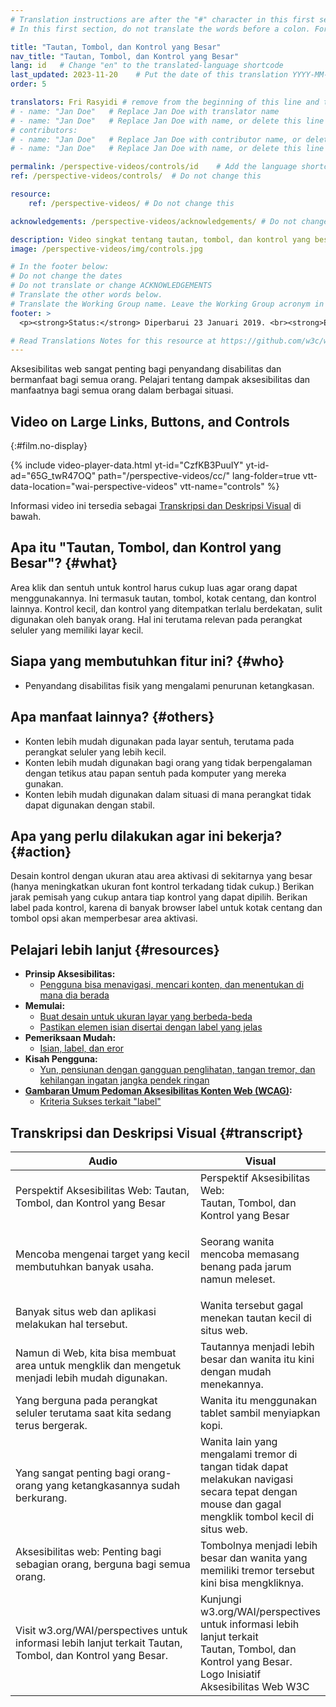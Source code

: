 ```yaml
---
# Translation instructions are after the "#" character in this first section. They are comments that do not show up in the web page. You do not need to translate the instructions after "#".
# In this first section, do not translate the words before a colon. For example, do not translate "title:". Do translate the text after "title:"

title: "Tautan, Tombol, dan Kontrol yang Besar"
nav_title: "Tautan, Tombol, dan Kontrol yang Besar"
lang: id   # Change "en" to the translated-language shortcode
last_updated: 2023-11-20    # Put the date of this translation YYYY-MM-DD (with month in the middle)
order: 5

translators: Fri Rasyidi # remove from the beginning of this line and the lines below: "# " (the hash sign and the space)
# - name: "Jan Doe"   # Replace Jan Doe with translator name
# - name: "Jan Doe"   # Replace Jan Doe with name, or delete this line if not multiple translators
# contributors:
# - name: "Jan Doe"   # Replace Jan Doe with contributor name, or delete this line if none
# - name: "Jan Doe"   # Replace Jan Doe with name, or delete this line if not multiple contributors

permalink: /perspective-videos/controls/id    # Add the language shortcode to the end, with no slash at the end. For example /path/to/file/fr
ref: /perspective-videos/controls/  # Do not change this

resource:
    ref: /perspective-videos/ # Do not change this

acknowledgements: /perspective-videos/acknowledgements/ # Do not change this

description: Video singkat tentang tautan, tombol, dan kontrol yang besar untuk aksesibilitas web - apa itu, siapa yang membutuhkannya, dan apa yang perlu dilakukan agar bekerja dengan semestinya.
image: /perspective-videos/img/controls.jpg

# In the footer below:
# Do not change the dates
# Do not translate or change ACKNOWLEDGEMENTS
# Translate the other words below.
# Translate the Working Group name. Leave the Working Group acronym in English.
footer: >
  <p><strong>Status:</strong> Diperbarui 23 Januari 2019. <br><strong>Editor dan pimpinan proyek:</strong> <a href="https://www.w3.org/People/shadi">Shadi Abou-Zahra</a>. Dikembangkan oleh <a href="https://www.w3.org/WAI/EO/">Kelompok Kerja Edukasi dan Pendampingan (EOWG)</a> dengan dukungan dari <a href="https://www.w3.org/WAI/DEV/">proyek WAI-DEV</a>, didanai bersama oleh Komisi Eropa. Diperbarui dengan dukungan dari Ford Foundation. ACKNOWLEDGEMENTS.</p>

# Read Translations Notes for this resource at https://github.com/w3c/wai-perspective-videos#readme
---
```


Aksesibilitas web sangat penting bagi penyandang disabilitas dan bermanfaat bagi semua orang. Pelajari tentang dampak aksesibilitas dan manfaatnya bagi semua orang dalam berbagai situasi.

## Video on Large Links, Buttons, and Controls
{:#film.no-display}

{% include video-player-data.html
    yt-id="CzfKB3PuuIY"
    yt-id-ad="65G_twR47OQ"
    path="/perspective-videos/cc/"
    lang-folder=true
    vtt-data-location="wai-perspective-videos"
    vtt-name="controls"
%}

Informasi video ini tersedia sebagai [Transkripsi dan Deskripsi Visual](#transcript) di bawah.

Apa itu "Tautan, Tombol, dan Kontrol yang Besar"? {#what}
---------------------------------------------

Area klik dan sentuh untuk kontrol harus cukup luas agar orang dapat menggunakannya. Ini termasuk tautan, tombol, kotak centang, dan kontrol lainnya. Kontrol kecil, dan kontrol yang ditempatkan terlalu berdekatan, sulit digunakan oleh banyak orang. Hal ini terutama relevan pada perangkat seluler yang memiliki layar kecil.

Siapa yang membutuhkan fitur ini? {#who}
----------------------------

-   Penyandang disabilitas fisik yang mengalami penurunan ketangkasan.

Apa manfaat lainnya? {#others}
---------------------------------

-   Konten lebih mudah digunakan pada layar sentuh, terutama pada perangkat seluler yang lebih kecil.
-   Konten lebih mudah digunakan bagi orang yang tidak berpengalaman dengan tetikus atau papan sentuh pada komputer yang mereka gunakan.
-   Konten lebih mudah digunakan dalam situasi di mana perangkat tidak dapat digunakan dengan stabil.

Apa yang perlu dilakukan agar ini bekerja? {#action}
--------------------------------------

Desain kontrol dengan ukuran atau area aktivasi di sekitarnya yang besar (hanya meningkatkan ukuran font kontrol terkadang tidak cukup.) Berikan jarak pemisah yang cukup antara tiap kontrol yang dapat dipilih. Berikan label pada kontrol, karena di banyak browser label untuk kotak centang dan tombol opsi akan memperbesar area aktivasi.

Pelajari lebih lanjut {#resources}
----------

-   **Prinsip Aksesibilitas:**
    -   [Pengguna bisa menavigasi, mencari konten, dan menentukan di mana dia berada](/fundamentals/accessibility-principles/#navigable)
-   **Memulai:**
    -   [Buat desain untuk ukuran layar yang berbeda-beda](/tips/designing/#create-designs-for-different-viewport-sizes)
    -   [Pastikan elemen isian disertai dengan label yang jelas](/tips/designing/#ensure-that-form-elements-include-clearly-associated-labels)
-   **Pemeriksaan Mudah:**
    -   [Isian, label, dan eror](/test-evaluate/preliminary/#forms)
-   **Kisah Pengguna:**
    -   [Yun, pensiunan dengan gangguan penglihatan, tangan tremor, dan kehilangan ingatan jangka pendek ringan](/people-use-web/user-stories/#retiree)
-   **[Gambaran Umum Pedoman Aksesibilitas Konten Web (WCAG)](/standards-guidelines/wcag/):**
    -   [Kriteria Sukses terkait "label"](https://www.w3.org/WAI/WCAG21/quickref/?tags=labels)

## Transkripsi dan Deskripsi Visual {#transcript}

<table>
  <thead>
    <tr>
      <th width="65%">Audio</th>
      <th>Visual</th>
    </tr>
  </thead>
  <tbody>
    <tr>
      <td>Perspektif Aksesibilitas Web: Tautan, Tombol, dan Kontrol yang Besar</td>
      <td>Perspektif Aksesibilitas Web:<br>
        Tautan, Tombol, dan Kontrol yang Besar</td>
    </tr>
    <tr>
      <td>Mencoba mengenai target yang kecil membutuhkan banyak usaha.</td>
      <td><p>Seorang wanita mencoba memasang benang pada jarum namun meleset.<br>
        </p></td>
    </tr>
    <tr>
      <td>Banyak situs web dan aplikasi melakukan hal tersebut.</td>
      <td>Wanita tersebut gagal menekan tautan kecil di situs web.</td>
    </tr>
    <tr>
      <td>Namun di Web, kita bisa membuat area untuk mengklik dan mengetuk menjadi lebih mudah digunakan.</td>
      <td>Tautannya menjadi lebih besar dan wanita itu kini dengan mudah menekannya.</td>
    </tr>
    <tr>
      <td>Yang berguna pada perangkat seluler terutama saat kita sedang terus bergerak.</td>
      <td>Wanita itu menggunakan tablet sambil menyiapkan kopi.</td>
    </tr>
    <tr>
      <td>Yang sangat penting bagi orang-orang yang ketangkasannya sudah berkurang.</td>
      <td>Wanita lain yang mengalami tremor di tangan tidak dapat melakukan navigasi secara tepat dengan mouse dan gagal mengklik tombol kecil di situs web.<br></td>
    </tr>
    <tr>
      <td>Aksesibilitas web: Penting bagi sebagian orang, berguna bagi semua orang.</td>
      <td>Tombolnya menjadi lebih besar dan wanita yang memiliki tremor tersebut kini bisa mengkliknya.</td>
    </tr>
    <tr>
      <td>Visit w3.org/WAI/perspectives untuk informasi lebih lanjut terkait Tautan, Tombol, dan Kontrol yang Besar.</td>
      <td>Kunjungi<br>
        w3.org/WAI/perspectives<br>
        untuk informasi lebih lanjut terkait<br>
        Tautan, Tombol, dan Kontrol yang Besar. <br>
        Logo Inisiatif Aksesibilitas Web W3C</td>
    </tr>
  </tbody>
</table>
